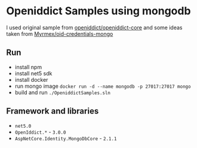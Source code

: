 # Openiddict Samples using mongodb

I used original sample from [openiddict/openiddict-core](https://github.com/openiddict/openiddict-core) and some ideas taken from [Myrmex/oid-credentials-mongo](https://github.com/Myrmex/oid-credentials-mongo)

## Run

- install npm
- install net5 sdk
- install docker
- run mongo image ```docker run -d --name mongodb -p 27017:27017 mongo```
- build and run ```./OpeniddictSamples.sln```

## Framework and libraries

- ```net5.0```
- ```OpenIddict.*``` - ```3.0.0```
- ```AspNetCore.Identity.MongoDbCore``` - ```2.1.1```
